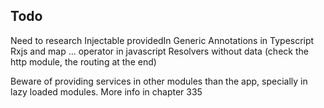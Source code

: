 ## Todo

Need to research Injectable providedIn
Generic Annotations in Typescript
Rxjs and map
... operator in javascript
Resolvers without data (check the http module, the routing at the end)

Beware of providing services in other modules than the app, specially in lazy loaded modules. More info in chapter 335
